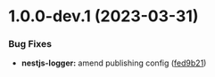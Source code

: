 # 1.0.0-dev.1 (2023-03-31)


### Bug Fixes

* **nestjs-logger:** amend publishing config ([fed9b21](https://github.com/tsangste/nx-package-test/commit/fed9b21aa45abce5231978c148d5969c178bb223))
